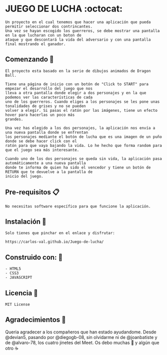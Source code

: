 # JUEGO DE LUCHA :octocat:

    Un proyecto en el cual tenemos que hacer una aplicación que pueda permitir seleccionar dos contrincantes.
    Una vez se hayan escogido los guerreros, se debe mostrar una pantalla en la que lucharan con un boton de 
    ataque y que descontará la vida del adversario y con una pantalla final mostrando el ganador.

## Comenzando :rocket:

    El proyecto esta basado en la serie de dibujos animados de Dragon Ball.
    
    Tiene una página de inicio con un botón de "Click to START" para empezar el desarrollo del juego que nos 
    lleva a otra pantalla donde elegir a dos personajes y en la que podemos ver las características de cada 
    uno de los guerreros. Cuando eliges a los personajes se les pone unas tonalidades de grises y no se pueden 
    volver a elegir. Si pasas el ratón por las imágenes, tiene un efecto hover para hacerlas un poco más 
    grandes.

    Una vez has elegido a los dos personajes, la aplicación nos envía a una nueva pantalla donde se enfrentan 
    los personajes mediante el botón de lucha que es una imagen de un puño donde se debe hacer click con el 
    ratón para que vaya bajando la vida. Lo he hecho que forma random para que el juego sea más interesante.

    Cuando uno de los dos personajes se queda sin vida, la aplicación pasa automáticamente a una nueva pantalla 
    donde te informa de quien ha sido el vencedor y tiene un botón de RETURN que te devuelve a la pantalla de 
    inicio del juego.

## Pre-requisitos :clipboard:

    No necesitas software específico para que funcione la aplicación.

## Instalación :wrench:

    Solo tienes que pinchar en el enlace y disfrutar:
    
    https://carlos-val.github.io/Juego-de-lucha/ 

## Construido con: :hammer:

    - HTML5
    - CSS3 
    - JAVASCRIPT 

## Licencia :bookmark_tabs:

    MIT License

## Agradecimientos :gift:

Queria agradecer a los compañeros que han estado ayudandome. Desde @devian5, pasando por @diegogb-08, sin olvidarme ni de @joanbatiste y de @alvaro-78, los cuatro jinetes del Meet. Os debo muchas :beer: y algún que otro :coffee:


